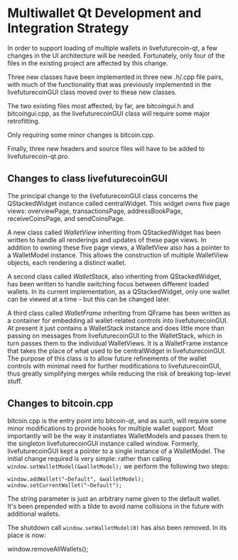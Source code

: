 Multiwallet Qt Development and Integration Strategy
===================================================

In order to support loading of multiple wallets in livefuturecoin-qt, a few changes in the UI architecture will be needed.
Fortunately, only four of the files in the existing project are affected by this change.

Three new classes have been implemented in three new .h/.cpp file pairs, with much of the functionality that was previously
implemented in the livefuturecoinGUI class moved over to these new classes.

The two existing files most affected, by far, are bitcoingui.h and bitcoingui.cpp, as the livefuturecoinGUI class will require
some major retrofitting.

Only requiring some minor changes is bitcoin.cpp.

Finally, three new headers and source files will have to be added to livefuturecoin-qt.pro.

Changes to class livefuturecoinGUI
---------------------------
The principal change to the livefuturecoinGUI class concerns the QStackedWidget instance called centralWidget.
This widget owns five page views: overviewPage, transactionsPage, addressBookPage, receiveCoinsPage, and sendCoinsPage.

A new class called *WalletView* inheriting from QStackedWidget has been written to handle all renderings and updates of
these page views. In addition to owning these five page views, a WalletView also has a pointer to a WalletModel instance.
This allows the construction of multiple WalletView objects, each rendering a distinct wallet.

A second class called *WalletStack*, also inheriting from QStackedWidget, has been written to handle switching focus between
different loaded wallets. In its current implementation, as a QStackedWidget, only one wallet can be viewed at a time -
but this can be changed later.

A third class called *WalletFrame* inheriting from QFrame has been written as a container for embedding all wallet-related
controls into livefuturecoinGUI. At present it just contains a WalletStack instance and does little more than passing on messages
from livefuturecoinGUI to the WalletStack, which in turn passes them to the individual WalletViews. It is a WalletFrame instance
that takes the place of what used to be centralWidget in livefuturecoinGUI. The purpose of this class is to allow future
refinements of the wallet controls with minimal need for further modifications to livefuturecoinGUI, thus greatly simplifying
merges while reducing the risk of breaking top-level stuff.

Changes to bitcoin.cpp
----------------------
bitcoin.cpp is the entry point into bitcoin-qt, and as such, will require some minor modifications to provide hooks for
multiple wallet support. Most importantly will be the way it instantiates WalletModels and passes them to the
singleton livefuturecoinGUI instance called window. Formerly, livefuturecoinGUI kept a pointer to a single instance of a WalletModel.
The initial change required is very simple: rather than calling `window.setWalletModel(&walletModel);` we perform the
following two steps:

	window.addWallet("~Default", &walletModel);
	window.setCurrentWallet("~Default");

The string parameter is just an arbitrary name given to the default wallet. It's been prepended with a tilde to avoid name collisions in the future with additional wallets.

The shutdown call `window.setWalletModel(0)` has also been removed. In its place is now:

window.removeAllWallets();
